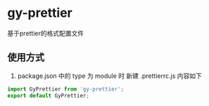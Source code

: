 # gy-prettier

基于prettier的格式配置文件

## 使用方式
1. package.json 中的 type 为 module 时
新建 .prettierrc.js 内容如下
```javascript
import GyPrettier from 'gy-prettier';
export default GyPrettier;
```
